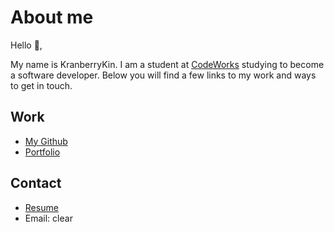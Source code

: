 # About me

Hello 👋,

My name is KranberryKin. I am a student at [CodeWorks](https://boisecodeworks.com) studying to become a software developer. Below you will find a few links to my work and ways to get in touch. 

## Work
  - [My Github](https://github.com/KranberryKin)
  - [Portfolio](https://KranberryKin.github.io/)
## Contact
  - [Resume](https://KranberryKin.github.io/resume)
  - Email: clear
  